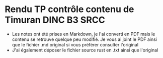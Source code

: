 # Rendu TP contrôle contenu de Timuran DINC B3 SRCC
- Les notes ont été prises en Markdown, je l'ai converti en PDF mais le contenu se retrouve quelque peu modifié. Je vous ai joint le PDF ainsi que le fichier .md original si vous préférer consulter l'original
- J'ai également déposer le fichier source rust en .txt ainsi que l'original
  
